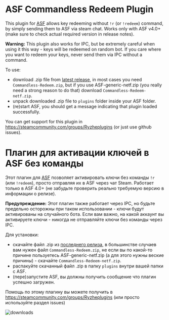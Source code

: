 # ASF Commandless Redeem Plugin
This plugin for [ASF](https://github.com/JustArchiNET/ArchiSteamFarm/) allows key redeeming without `!r` (or `!redeem`) command, by simply sending them to ASF via steam chat. Works only with ASF v4.0+ (make sure to check actual required version in release notes). 

**Warning:** This plugin also works for IPC, but be extremely careful when using it this way - keys will be redeemed on random bot. If you care where you want to redeem your keys, never send them via IPC without a command.

To use:
- download .zip file from [latest release](https://github.com/Rudokhvist/Commandless-Redeem/releases/latest), in most cases you need `Commandless-Redeem.zip`, but if you use ASF-generic-netf.zip (you really need a strong reason to do that) download `Commandless-Redeem-netf.zip`.
- unpack downloaded .zip file to `plugins` folder inside your ASF folder.
- (re)start ASF, you should get a message indicating that plugin loaded successfully. 

You can get support for this plugin in https://steamcommunity.com/groups/Ryzheplugins (or just use github issues).

# Плагин для активации ключей в ASF без команды
Этот плагин для [ASF](https://github.com/JustArchiNET/ArchiSteamFarm/) позволяет активировать ключи без команды `!r` (или `!redeem`), просто отправляя их в ASF через чат Steam. Работает только в ASF 4.0+ (не забудьте проверить реально требуемую версию в информации о релизе).

**Предупреждение:** Этот плагин также работает через IPC, но будьте предельно осторожны при таком использовании - ключи будут активированы на случайного бота. Если вам важно, на какой аккаунт вы активируете ключи - никогда не отправляйте ключи без команды через IPC.

Для установки:
- скачайте файл .zip из [последнего релиза](https://github.com/Rudokhvist/Commandless-Redeem/releases/latest), в большинстве случаев вам нужен файл `Commandless-Redeem.zip`, не если вы по какой-то причине пользуетесь ASF-generic-netf.zip (а для этого нужны веские причины) - скачайте `Commandless-Redeem-netf.zip`.
- распакуйте скачанный файл .zip в папку `plugins` внутри вашей папки с ASF.
- (пере)запустите ASF, вы должны получить сообщение что плагин успешно загружен. 

Помощь по этому плагину вы можете получить в https://steamcommunity.com/groups/Ryzheplugins (или просто используйте раздел issues)

![downloads](https://img.shields.io/github/downloads/Rudokhvist/Commandless-Redeem/total.svg?style=social)
